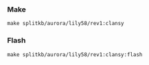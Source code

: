 ### Make

`make splitkb/aurora/lily58/rev1:clansy`

### Flash

`make splitkb/aurora/lily58/rev1:clansy:flash`
